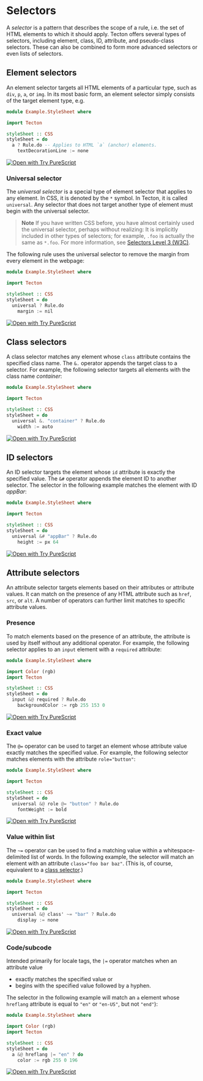 # Selectors

A _selector_ is a pattern that describes the scope of a rule, i.e. the set of HTML elements to which it should apply. Tecton offers several types of selectors, including element, class, ID, attribute, and pseudo-class selectors. These can also be combined to form more advanced selectors or even lists of selectors.

## Element selectors

An element selector targets all HTML elements of a particular type, such as `div`, `p`, `a`, or `img`. In its most basic form, an element selector simply consists of the target element type, e.g.

```haskell
module Example.StyleSheet where

import Tecton

styleSheet :: CSS
styleSheet = do
  a ? Rule.do -- Applies to HTML `a` (anchor) elements.
    textDecorationLine := none
```

[![Open with Try PureScript](https://shields.io/badge/-Open%20in%20Try%20PureScript-303748?logo=data:image/png;base64,iVBORw0KGgoAAAANSUhEUgAAABAAAAAQCAYAAAAf8/9hAAAAAXNSR0IArs4c6QAAAERlWElmTU0AKgAAAAgAAYdpAAQAAAABAAAAGgAAAAAAA6ABAAMAAAABAAEAAKACAAQAAAABAAAAEKADAAQAAAABAAAAEAAAAAA0VXHyAAAArElEQVQ4EeWRzQ6CMBCECSJnwOfiwN2YmCgn49F49cnrzNLdDFhfQDdpd+fbH2hbVf9lKaUaizZ/PTmSByv53I5AO8FjcQgKWqyXFGrYs0nAFEMAn0wEKARIN45ZSzMNfza1bHu4u2gNOzYIuFDMDnKyc73xN2gOdzv51w2YWKbHbzpTn7sfwQAmH0mIuHe98bzYNho1QGKUYr41n6xkg/atYlRfc0e9Svy+eAM93kRyOW/z2AAAAABJRU5ErkJggg==&style=flat)](https://try.purescript.org/?code=LYewJgrgNgpgBAUQB4ENgAdYDoDKAXAT1hwAsYY84B3MgJxgCgGBLDEWygBXqgjHgAUAVQB2zPABo4AgCQBKKQIA8APjlyWbDogBmOmAGNKAhHsN4NrdO0oAVWgU4R6OA7Wbpj9Ef1py4KADOcPaOzjCu7p6a1tqigSj6WADCIDC0BoIQIgn6qemZGjE2IeYgIkyBhMRkFHAAXPVwyTg4DFVEEbWUALxwYCAMcAFwAPxwAErQMFgDcAC083AAguiYzDDBeCBwABK2ALIAMnAABiin0igiBiTs-jCwwDAieIFYQ8NweDBIeAAihnYKDwzHKR2YIng9T6InKjAYwBQkIaTVM+iMcFE4kRyJEcB6n1CThcbg8eCw3l8n2GMjg2VyMHyGUYXzgdLgACIlOh6ColAZwDAVJy4Ko4FT0qRyJReRRCHAOjUZWKVFylAB6QX8fkauUioA)

### Universal selector

The _universal selector_ is a special type of element selector that applies to any element. In CSS, it is denoted by the `*` symbol. In Tecton, it is called `universal`. Any selector that does not target another type of element must begin with the universal selector.

> **Note**
> If you have written CSS before, you have almost certainly used the universal selector, perhaps without realizing: It is implicitly included in other types of selectors; for example, `.foo` is actually the same as `*.foo`. For more information, see [Selectors Level 3 (W3C)](https://www.w3.org/TR/selectors-3/#universal-selector).

The following rule uses the universal selector to remove the margin from every element in the webpage:

```haskell
module Example.StyleSheet where

import Tecton

styleSheet :: CSS
styleSheet = do
  universal ? Rule.do
    margin := nil
```

[![Open with Try PureScript](https://shields.io/badge/-Open%20in%20Try%20PureScript-303748?logo=data:image/png;base64,iVBORw0KGgoAAAANSUhEUgAAABAAAAAQCAYAAAAf8/9hAAAAAXNSR0IArs4c6QAAAERlWElmTU0AKgAAAAgAAYdpAAQAAAABAAAAGgAAAAAAA6ABAAMAAAABAAEAAKACAAQAAAABAAAAEKADAAQAAAABAAAAEAAAAAA0VXHyAAAArElEQVQ4EeWRzQ6CMBCECSJnwOfiwN2YmCgn49F49cnrzNLdDFhfQDdpd+fbH2hbVf9lKaUaizZ/PTmSByv53I5AO8FjcQgKWqyXFGrYs0nAFEMAn0wEKARIN45ZSzMNfza1bHu4u2gNOzYIuFDMDnKyc73xN2gOdzv51w2YWKbHbzpTn7sfwQAmH0mIuHe98bzYNho1QGKUYr41n6xkg/atYlRfc0e9Svy+eAM93kRyOW/z2AAAAABJRU5ErkJggg==&style=flat)](https://try.purescript.org/?code=LYewJgrgNgpgBAUQB4ENgAdYDoDKAXAT1hwAsYY84B3MgJxgCgGBLDEWygBXqgjHgAUAVQB2zPABo4AgCQBKKQIA8APjlyWbDogBmOmAGNKAhHsN4NrdO0oAVWgU4R6OA7Wbpj9Ef1py4KADOcPaOzjCu7p6a1tqigSj6WADCIDC0BoIQIgn6qemZGjE2IeYgIkyBhMRkFHAAXPVwyTg4DFVEEbWUALxwYCAMcHDZzABu6QlQcAD8cABK0DBYA0PDcMAotADmzCINfWJQTJt7DU2m+kZwouIMp-s9a6FOLm4eeFjevmvDMiM5RIwfIZRjrOD-OAAIiU6HoKiUBnAMBUULgqjg33SpHIlDhFEIcA6NVx6JU0KUAHokfwEZT8aigA)

## Class selectors

A class selector matches any element whose `class` attribute contains the specified class name. The `&.` operator appends the target class to a selector. For example, the following selector targets all elements with the class name _container_:

```haskell
module Example.StyleSheet where

import Tecton

styleSheet :: CSS
styleSheet = do
  universal &. "container" ? Rule.do
    width := auto
```

[![Open with Try PureScript](https://shields.io/badge/-Open%20in%20Try%20PureScript-303748?logo=data:image/png;base64,iVBORw0KGgoAAAANSUhEUgAAABAAAAAQCAYAAAAf8/9hAAAAAXNSR0IArs4c6QAAAERlWElmTU0AKgAAAAgAAYdpAAQAAAABAAAAGgAAAAAAA6ABAAMAAAABAAEAAKACAAQAAAABAAAAEKADAAQAAAABAAAAEAAAAAA0VXHyAAAArElEQVQ4EeWRzQ6CMBCECSJnwOfiwN2YmCgn49F49cnrzNLdDFhfQDdpd+fbH2hbVf9lKaUaizZ/PTmSByv53I5AO8FjcQgKWqyXFGrYs0nAFEMAn0wEKARIN45ZSzMNfza1bHu4u2gNOzYIuFDMDnKyc73xN2gOdzv51w2YWKbHbzpTn7sfwQAmH0mIuHe98bzYNho1QGKUYr41n6xkg/atYlRfc0e9Svy+eAM93kRyOW/z2AAAAABJRU5ErkJggg==&style=flat)](https://try.purescript.org/?code=LYewJgrgNgpgBAUQB4ENgAdYDoDKAXAT1hwAsYY84B3MgJxgCgGBLDEWygBXqgjHgAUAVQB2zPABo4AgCQBKKQIA8APjlyWbDogBmOmAGNKAhHsN4NrdO0oAVWgU4R6OA7Wbpj9Ef1py4KADOcPaOzjCu7p6a1tqigSj6WADCIDC0BoIQIgn6qemZGjE2IeYgIkyBhMRkFHAAXPVwyTg4DFVEEbWUALxwYCAMcHDZzABu6QlQcABkWHAARAbleCjMIukLcAD8cABK0DBYA0PD1MxgeCQNfSgQeIMMwGsiDU2m+kZwouJPL3A9U6hJwuNwePBYby+U7DGQjHKJGD5DKMM5wOGLJToegqJTLfgqLaqOBQ9KkciUbEUQhwDo1ClwYkLJQAenxMFxLKphKAA)

## ID selectors

An ID selector targets the element whose `id` attribute is exactly the specified value. The `&#` operator appends the element ID to another selector. The selector in the following example matches the element with ID _appBar_:

```haskell
module Example.StyleSheet where

import Tecton

styleSheet :: CSS
styleSheet = do
  universal &# "appBar" ? Rule.do
    height := px 64
```

[![Open with Try PureScript](https://shields.io/badge/-Open%20in%20Try%20PureScript-303748?logo=data:image/png;base64,iVBORw0KGgoAAAANSUhEUgAAABAAAAAQCAYAAAAf8/9hAAAAAXNSR0IArs4c6QAAAERlWElmTU0AKgAAAAgAAYdpAAQAAAABAAAAGgAAAAAAA6ABAAMAAAABAAEAAKACAAQAAAABAAAAEKADAAQAAAABAAAAEAAAAAA0VXHyAAAArElEQVQ4EeWRzQ6CMBCECSJnwOfiwN2YmCgn49F49cnrzNLdDFhfQDdpd+fbH2hbVf9lKaUaizZ/PTmSByv53I5AO8FjcQgKWqyXFGrYs0nAFEMAn0wEKARIN45ZSzMNfza1bHu4u2gNOzYIuFDMDnKyc73xN2gOdzv51w2YWKbHbzpTn7sfwQAmH0mIuHe98bzYNho1QGKUYr41n6xkg/atYlRfc0e9Svy+eAM93kRyOW/z2AAAAABJRU5ErkJggg==&style=flat)](https://try.purescript.org/?code=LYewJgrgNgpgBAUQB4ENgAdYDoDKAXAT1hwAsYY84B3MgJxgCgGBLDEWygBXqgjHgAUAVQB2zPABo4AgCQBKKQIA8APjlyWbDogBmOmAGNKAhHsN4NrdO0oAVWgU4R6OA7Wbpj9Ef1py4KADOcPaOzjCu7p6a1tqigSj6WADCIDC0BoIQIgn6qemZGjE2IeYgIkyBhMRkFHAAXPVwyTg4DFVEEbWUALxwYCAMcHDZzABu6QlQcABkAMRwAEQo6OgAQii0i3AA-HAAStAwWANDw3BkzADmJJT1fehIcABsACxMwCjMIg1NpvpGOCicQMT7fOA9M6hJwuNwePBYby+M7DGQjHKJGD5DKMc5wNFLJToegqJQGcAwFTbVRwJHpUjkSjEiiEOAdGqMuA0xZKAD05P4pN5zKpQA)

## Attribute selectors

An attribute selector targets elements based on their attributes or attribute values. It can match on the presence of any HTML attribute such as `href`, `src`, or `alt`. A number of operators can further limit matches to specific attribute values.

### Presence

To match elements based on the presence of an attribute, the attribute is used by itself without any additional operator. For example, the following selector applies to an `input` element with a `required` attribute:

```haskell
module Example.StyleSheet where

import Color (rgb)
import Tecton

styleSheet :: CSS
styleSheet = do
  input &@ required ? Rule.do
    backgroundColor := rgb 255 153 0
```

[![Open with Try PureScript](https://shields.io/badge/-Open%20in%20Try%20PureScript-303748?logo=data:image/png;base64,iVBORw0KGgoAAAANSUhEUgAAABAAAAAQCAYAAAAf8/9hAAAAAXNSR0IArs4c6QAAAERlWElmTU0AKgAAAAgAAYdpAAQAAAABAAAAGgAAAAAAA6ABAAMAAAABAAEAAKACAAQAAAABAAAAEKADAAQAAAABAAAAEAAAAAA0VXHyAAAArElEQVQ4EeWRzQ6CMBCECSJnwOfiwN2YmCgn49F49cnrzNLdDFhfQDdpd+fbH2hbVf9lKaUaizZ/PTmSByv53I5AO8FjcQgKWqyXFGrYs0nAFEMAn0wEKARIN45ZSzMNfza1bHu4u2gNOzYIuFDMDnKyc73xN2gOdzv51w2YWKbHbzpTn7sfwQAmH0mIuHe98bzYNho1QGKUYr41n6xkg/atYlRfc0e9Svy+eAM93kRyOW/z2AAAAABJRU5ErkJggg==&style=flat)](https://try.purescript.org/?code=LYewJgrgNgpgBAUQB4ENgAdYDoDKAXAT1hwAsYY84B3MgJxgCgGBLDEWygBXqgjHgAUAVQB2zPABo4AgCQBKKQIA8APjlyWbDogBmOmAGNKAhHsN4NrdO0oAVWgU4R6OA7Wbpj9Ef1py4KADOcPaOzjCu7p6a1tqigSj6WADCIDC0BoIQIgn6qemZGjE2cKlQ7NK0AOYARpZaduYgIkyBhMRkFHAAXN2lODgMbUQRnZQAvHBgIAxwcMwi6BCUAGQAAnD0AI4QzPRgcAD8cABK0DBY07NzcDUoBgDWVbQg2WBlFd2T1TVwAEwAVgBcAAjACAMxwAAMTGAKAWPT6pn0RjgonEDDhCPG11CThcbg8eCw3l81zmMjg2VyMHyGUYNzglLgACIlOh6ColAZwDAVCy4KpNjAfOlSORKByKIQ4MMOhLBSpWUoAPQ8-hclVS-lAA)

### Exact value 

The `@=` operator can be used to target an element whose attribute value exactly matches the specified value. For example, the following selector matches elements with the attribute `role="button"`:

```haskell
module Example.StyleSheet where

import Tecton

styleSheet :: CSS
styleSheet = do
  universal &@ role @= "button" ? Rule.do
    fontWeight := bold
```

[![Open with Try PureScript](https://shields.io/badge/-Open%20in%20Try%20PureScript-303748?logo=data:image/png;base64,iVBORw0KGgoAAAANSUhEUgAAABAAAAAQCAYAAAAf8/9hAAAAAXNSR0IArs4c6QAAAERlWElmTU0AKgAAAAgAAYdpAAQAAAABAAAAGgAAAAAAA6ABAAMAAAABAAEAAKACAAQAAAABAAAAEKADAAQAAAABAAAAEAAAAAA0VXHyAAAArElEQVQ4EeWRzQ6CMBCECSJnwOfiwN2YmCgn49F49cnrzNLdDFhfQDdpd+fbH2hbVf9lKaUaizZ/PTmSByv53I5AO8FjcQgKWqyXFGrYs0nAFEMAn0wEKARIN45ZSzMNfza1bHu4u2gNOzYIuFDMDnKyc73xN2gOdzv51w2YWKbHbzpTn7sfwQAmH0mIuHe98bzYNho1QGKUYr41n6xkg/atYlRfc0e9Svy+eAM93kRyOW/z2AAAAABJRU5ErkJggg==&style=flat)](https://try.purescript.org/?code=LYewJgrgNgpgBAUQB4ENgAdYDoDKAXAT1hwAsYY84B3MgJxgCgGBLDEWygBXqgjHgAUAVQB2zPABo4AgCQBKKQIA8APjlyWbDogBmOmAGNKAhHsN4NrdO0oAVWgU4R6OA7Wbpj9Ef1py4KADOcPaOzjCu7p6a1tqigSj6WADCIDC0BoIQIgn6qemZGjE2IeYgIkyBhMRkFHAAXPVwyTg4DFVEEbWUALxwYCAMcHDZzABu6QlQcABkAAJwtCCwcHN9AEQARhB4eOXrcAD8cABK0DBYA0PDcDrleADqMMwA5iSU9X2by2BMwCjMEQNJqmfRGOCicQMf6AuA9a6hJwuNwePBYby+a7DGQjHKJGD5DKMG5wHFwdZKdD0FRKAzgGAqA6qRYwHzpUjkShUiiEOAdGqcuDMikAejp-BpIu5jKAA)

### Value within list

The `~=` operator can be used to find a matching value within a whitespace-delimited list of words. In the following example, the selector will match an element with an attribute `class="foo bar baz"`. (This is, of course, equivalent to a [class selector](#class-selectors).)

```haskell
module Example.StyleSheet where

import Tecton

styleSheet :: CSS
styleSheet = do
  universal &@ class' ~= "bar" ? Rule.do
    display := none
```

[![Open with Try PureScript](https://shields.io/badge/-Open%20in%20Try%20PureScript-303748?logo=data:image/png;base64,iVBORw0KGgoAAAANSUhEUgAAABAAAAAQCAYAAAAf8/9hAAAAAXNSR0IArs4c6QAAAERlWElmTU0AKgAAAAgAAYdpAAQAAAABAAAAGgAAAAAAA6ABAAMAAAABAAEAAKACAAQAAAABAAAAEKADAAQAAAABAAAAEAAAAAA0VXHyAAAArElEQVQ4EeWRzQ6CMBCECSJnwOfiwN2YmCgn49F49cnrzNLdDFhfQDdpd+fbH2hbVf9lKaUaizZ/PTmSByv53I5AO8FjcQgKWqyXFGrYs0nAFEMAn0wEKARIN45ZSzMNfza1bHu4u2gNOzYIuFDMDnKyc73xN2gOdzv51w2YWKbHbzpTn7sfwQAmH0mIuHe98bzYNho1QGKUYr41n6xkg/atYlRfc0e9Svy+eAM93kRyOW/z2AAAAABJRU5ErkJggg==&style=flat)](https://try.purescript.org/?code=LYewJgrgNgpgBAUQB4ENgAdYDoDKAXAT1hwAsYY84B3MgJxgCgGBLDEWygBXqgjHgAUAVQB2zPABo4AgCQBKKQIA8APjlyWbDogBmOmAGNKAhHsN4NrdO0oAVWgU4R6OA7Wbpj9Ef1py4KADOcPaOzjCu7p6a1tqigSj6WADCIDC0BoIQIgn6qemZGjE2IeYgIkyBhMRkFHAAXPVwyTg4DFVEEbWUALxwYCAMcHDZzABu6QlQcABkAAJwBlBBgQDkcAB+fQBEAEYotNtwAPxwAErQMFgDQ8P9zIGYKAQNfSLljAzAKMwiDU2mfRGOCicRfH5-Hq3UJOFxuDx4LDeXy3YYyEY5RIwfIZRh3ODouDbJToegqJQGcAwFRHVRwZHpUjkSikiiEOAdGrMuB04kAekp-HJfNZNKAA)

### Code/subcode

Intended primarily for locale tags, the `|=` operator matches when an attribute value
- exactly matches the specified value or
- begins with the specified value followed by a hyphen.

The selector in the following example will match an `a` element whose `hreflang` attribute is equal to `"en"` or `"en-US"`, but not `"end"`):

```haskell
module Example.StyleSheet where

import Color (rgb)
import Tecton

styleSheet :: CSS
styleSheet = do
  a &@ hreflang |= "en" ? do
    color := rgb 255 0 196
```

[![Open with Try PureScript](https://shields.io/badge/-Open%20in%20Try%20PureScript-303748?logo=data:image/png;base64,iVBORw0KGgoAAAANSUhEUgAAABAAAAAQCAYAAAAf8/9hAAAAAXNSR0IArs4c6QAAAERlWElmTU0AKgAAAAgAAYdpAAQAAAABAAAAGgAAAAAAA6ABAAMAAAABAAEAAKACAAQAAAABAAAAEKADAAQAAAABAAAAEAAAAAA0VXHyAAAArElEQVQ4EeWRzQ6CMBCECSJnwOfiwN2YmCgn49F49cnrzNLdDFhfQDdpd+fbH2hbVf9lKaUaizZ/PTmSByv53I5AO8FjcQgKWqyXFGrYs0nAFEMAn0wEKARIN45ZSzMNfza1bHu4u2gNOzYIuFDMDnKyc73xN2gOdzv51w2YWKbHbzpTn7sfwQAmH0mIuHe98bzYNho1QGKUYr41n6xkg/atYlRfc0e9Svy+eAM93kRyOW/z2AAAAABJRU5ErkJggg==&style=flat)](https://try.purescript.org/?code=LYewJgrgNgpgBAUQB4ENgAdYDoDKAXAT1hwAsYY84B3MgJxgCgGBLDEWygBXqgjHgAUAVQB2zPABo4AgCQBKKQIA8APjlyWbDogBmOmAGNKAhHsN4NrdO0oAVWgU4R6OA7Wbpj9Ef1py4KADOcPaOzjCu7p6a1tqigSj6WADCIDC0BoIQIgn6qemZGjE2cKlQ7NK0AOYARpZaduYgIkyBhMRkFHAAXN2lODgMbUQRnZQAvHBgIAxwAXAAZAACcCT0OlAoIlVwAD6TAEQwIgdwAPxTM3NzBiDltD2T1TVwAEwArO9wAAxwAIwATgAbExgChmCIen1TPojHBROIGGCIXBxrMQg4nC43B48FhvL50XMZHBsrkYPkMoxrnASXADkp0PQVEpbvwVKdVHACelSORKEyKIQ4MMOvy4FyGQB6NkwFlSwUcoA)